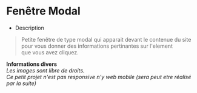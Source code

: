 # Fenêtre Modal

- Description

> Petite fenêtre de type modal qui apparait devant le contenue du site  
> pour vous donner des informations pertinantes sur l'element  
> que vous avez cliquez.

**Informations divers**  
_Les images sont libre de droits._  
_Ce petit projet n'est pas responsive n'y web mobile (sera peut etre réalisé par la suite)_
